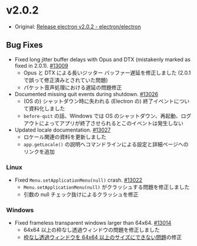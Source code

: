# v2.0.2

* Original: [Release electron v2.0.2 - electron/electron](https://github.com/electron/electron/releases/tag/v2.0.2)

## Bug Fixes

* Fixed long jitter buffer delays with Opus and DTX (mistakenly marked as fixed in 2.0.1). [#13009](https://github.com/electron/electron/pull/13009)
  * Opus と DTX による長いジッター バッファー遅延を修正しました (2.0.1 で誤って修正済みとされていた問題)
  * パケット音声処理における遅延の問題修正
* Documented missing quit events during shutdown. [#13026](https://github.com/electron/electron/pull/13026)
  * (OS の) シャットダウン時に失われる (Electron の) 終了イベントについて資料化しました
  * `before-quit` の話、Windows では OS のシャットダウン、再起動、ログアウトによってアプリが終了させられるとこのイベントは発生しない
* Updated locale documentation. [#13027](https://github.com/electron/electron/pull/13027)
  * ロケール関連の資料を更新しました
  * `app.getLocale()` の説明へコマンドラインによる設定と詳細ページへのリンクを追加

### Linux

* Fixed `Menu.setApplicationMenu(null)` crash. [#13022](https://github.com/electron/electron/pull/13022)
  * `Menu.setApplicationMenu(null)` がクラッシュする問題を修正しました
  * 引数の null チェック抜けによるクラッシュを修正

### Windows

* Fixed frameless transparent windows larger than 64x64. [#13014](https://github.com/electron/electron/pull/13014)
  * 64x64 以上の枠なし透過ウィンドウの問題を修正しました
  * [枠なし透過ウィンドウを 64x64 以上のサイズにできない問題](https://github.com/electron/electron/issues/12989)の修正
